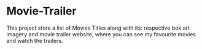 # Movie-Trailer
This project store a list of Movies Titles along with its: respective box art imagery and movie trailer website, where you can see my favourite movies and watch the trailers.
